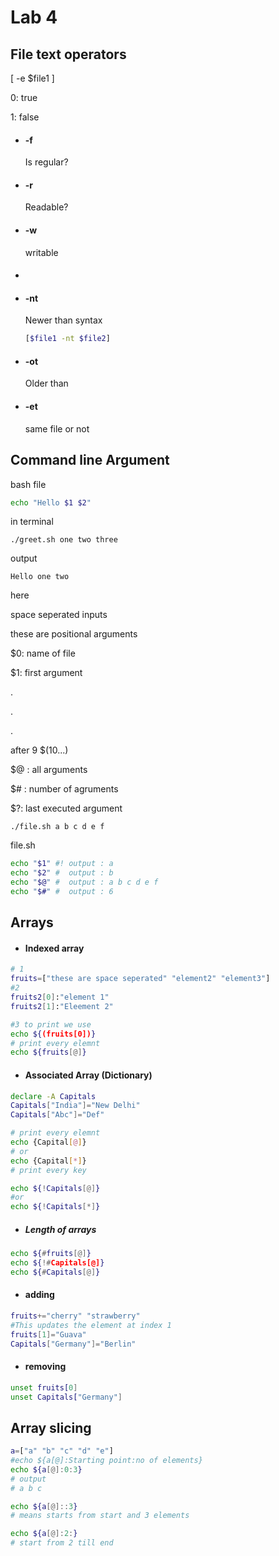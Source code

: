 # Lab 4
## File text operators
[ -e $file1 ]

0: true

1: false

- #### -f
    Is regular?
- #### -r
    Readable?
- #### -w
    writable
- ####

- #### -nt
    Newer than
    syntax
    ```bash
    [$file1 -nt $file2]
    ```
- #### -ot
     Older than
- #### -et
    same file or not


## Command line Argument
bash file
``` bash
echo "Hello $1 $2"
```
in terminal
``` 
./greet.sh one two three
```
output
```
Hello one two
```
here 

space seperated inputs

these are positional arguments

$0: name of file


$1: first argument

.

.

.


after 9 $(10...)

$@ : all arguments

$# : number of agruments

$?: last executed argument

``` 
./file.sh a b c d e f
```
file.sh
````bash
echo "$1" #! output : a
echo "$2" #  output : b 
echo "$@" #  output : a b c d e f
echo "$#" #  output : 6
````


## Arrays
- #### Indexed array
``` bash
# 1 
fruits=["these are space seperated" "element2" "element3"]
#2
fruits2[0]:"element 1"
fruits2[1]:"Eleement 2"

#3 to print we use 
echo ${(fruits[0])}
# print every elemnt
echo ${fruits[@]}
```

- #### Associated Array (Dictionary)
```bash
declare -A Capitals
Capitals["India"]="New Delhi"
Capitals["Abc"]="Def"

# print every elemnt
echo {Capital[@]}
# or
echo {Capital[*]}
# print every key

echo ${!Capitals[@]}
#or
echo ${!Capitals[*]}
```
- ##### Length of arrays
```bash
echo ${#fruits[@]}
echo ${!#Capitals[@]}
echo ${#Capitals[@]}
```
- #### adding 
```bash
fruits+="cherry" "strawberry"
#This updates the element at index 1
fruits[1]="Guava"
Capitals["Germany"]="Berlin"
```
- #### removing
```bash
unset fruits[0]
unset Capitals["Germany"]
```
## Array slicing
```bash
a=["a" "b" "c" "d" "e"]
#echo ${a[@]:Starting point:no of elements}
echo ${a[@]:0:3}
# output 
# a b c

echo ${a[@]::3}
# means starts from start and 3 elements

echo ${a[@]:2:}
# start from 2 till end
```
